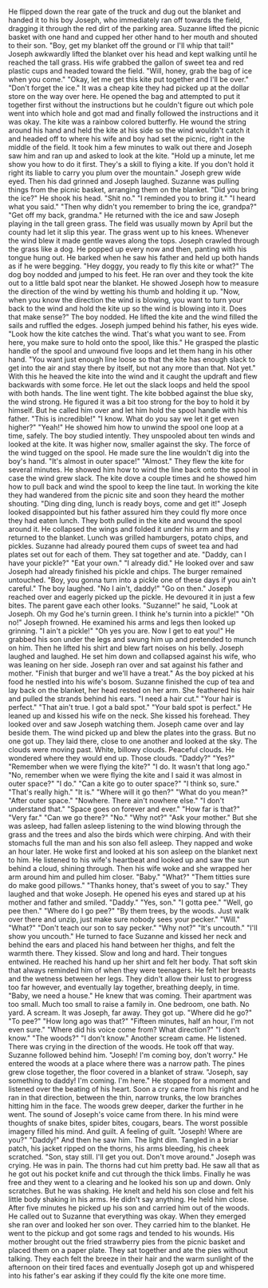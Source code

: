   He flipped down the rear gate of the truck and dug out the blanket and handed it to his boy Joseph, who immediately ran off towards the field, dragging it through the red dirt of the parking area. Suzanne lifted the picnic basket with one hand and cupped her other hand to her mouth and shouted to their son.
  "Boy, get my blanket off the ground or I'll whip that tail!"
  Joseph awkwardly lifted the blanket over his head and kept walking until he reached the tall grass. His wife grabbed the gallon of sweet tea and red plastic cups and headed toward the field.
  "Will, honey, grab the bag of ice when you come."
  "Okay, let me get this kite put together and I'll be over."
  "Don't forget the ice."
  It was a cheap kite they had picked up at the dollar store on the way over here. He opened the bag and attempted to put it together first without the instructions but he couldn't figure out which pole went into which hole and got mad and finally followed the instructions and it was okay. The kite was a rainbow colored butterfly. 
  He wound the string around his hand and held the kite at his side so the wind wouldn't catch it and headed off to where his wife and boy had set the picnic, right in the middle of the field. It took him a few minutes to walk out there and Joseph saw him and ran up and asked to look at the kite.
  "Hold up a minute, let me show you how to do it first. They's a skill to flying a kite. If you don't hold it right its liable to carry you plum over the mountain."
  Joseph grew wide eyed. Then his dad grinned and Joseph laughed. Suzanne was pulling things from the picnic basket, arranging them on the blanket.
  "Did you bring the ice?"
  He shook his head.
  "Shit no."
  "I reminded you to bring it."
  "I heard what you said."
  "Then why didn't you remember to bring the ice, grandpa?"
  "Get off my back, grandma."
  He returned with the ice and saw Joseph playing in the tall green grass. The field was usually mown by April but the county had let it slip this year. The grass went up to his knees. Whenever the wind blew it made gentle waves along the tops. Joseph crawled through the grass like a dog. He popped up every now and then, panting with his tongue hung out. He barked when he saw his father and held up both hands as if he were begging.
  "Hey doggy, you ready to fly this kite or what?"
  The dog boy nodded and jumped to his feet. He ran over and they took the kite out to a little bald spot near the blanket.
He showed Joseph how to measure the direction of the wind by wetting his thumb and holding it up.
  "Now, when you know the direction the wind is blowing, you want to turn your back to the wind and hold the kite up so the wind is blowing into it. Does that make sense?"
  The boy nodded.
  He lifted the kite and the wind filled the sails and ruffled the edges. Joseph jumped behind his father, his eyes wide.
  "Look how the kite catches the wind. That's what you want to see. From here, you make sure to hold onto the spool, like this."
  He grasped the plastic handle of the spool and unwound five loops and let them hang in his other hand.
  "You want just enough line loose so that the kite has enough slack to get into the air and stay there by itself, but not any more than that. Not yet."
  With this he heaved the kite into the wind and it caught the updraft and flew backwards with some force. He let out the slack loops and held the spool with both hands. The line went tight. The kite bobbed against the blue sky, the wind strong. He figured it was a bit too strong for the boy to hold it by himself. But he called him over and let him hold the spool handle with his father.
  "This is incredible!"
  "I know. What do you say we let it get even higher?"
  "Yeah!"
  He showed him how to unwind the spool one loop at a time, safely. The boy studied intently. They unspooled about ten winds and looked at the kite. It was higher now, smaller against the sky. The force of the wind tugged on the spool. He made sure the line wouldn't dig into the boy's hand.
  "It's almost in outer space!"
  "Almost."
  They flew the kite for several minutes. He showed him how to wind the line back onto the spool in case the wind grew slack. The kite dove a couple times and he showed him how to pull back and wind the spool to keep the line taut. In working the kite they had wandered from the picnic site and soon they heard the mother shouting.
  "Ding ding ding, lunch is ready boys, come and get it!"
  Joseph looked disappointed but his father assured him they could fly more once they had eaten lunch. They both pulled in the kite and wound the spool around it. He collapsed the wings and folded it under his arm and they returned to the blanket.
  Lunch was grilled hamburgers, potato chips, and pickles. Suzanne had already poured them cups of sweet tea and had plates set out for each of them. They sat together and ate.
  "Daddy, can I have your pickle?"
  "Eat your own."
  "I already did."
  He looked over and saw Joseph had already finished his pickle and chips. The burger remained untouched.
	"Boy, you gonna turn into a pickle one of these days if you ain't careful."
  The boy laughed.
	"No I ain't, daddy!"
	"Go on then."
	Joseph reached over and eagerly picked up the pickle. He devoured it in just a few bites. The parent gave each other looks.
	"Suzanne!" he said, "Look at Joseph. Oh my God he's turnin green. I think he's turnin into a pickle!"
	"Oh no!"
	Joseph frowned. He examined his arms and legs then looked up grinning.
	"I ain't a pickle!"
	"Oh yes you are. Now I get to eat you!"
	He grabbed his son under the legs and swung him up and pretended to munch on him. Then he lifted his shirt and blew fart noises on his belly. Joseph laughed and laughed. He set him down and collapsed against his wife, who was leaning on her side. Joseph ran over and sat against his father and mother.
	"Finish that burger and we'll have a treat."
	As the boy picked at his food he nestled into his wife's bosom. Suzanne finished the cup of tea and lay back on the blanket, her head rested on her arm. She feathered his hair and pulled the strands behind his ears.
	"I need a hair cut."
	"Your hair is perfect."
	"That ain't true. I got a bald spot."
	"Your bald spot is perfect."
	He leaned up and kissed his wife on the neck. She kissed his forehead. They looked over and saw Joseph watching them. Joseph came over and lay beside them. The wind picked up and blew the plates into the grass. But no one got up. They laid there, close to one another and looked at the sky. The clouds were moving past. White, billowy clouds. Peaceful clouds. He wondered where they would end up. Those clouds.
	"Daddy?"
	"Yes?"
	"Remember when we were flying the kite?"
	"I do. It wasn't that long ago."
	"No, remember when we were flying the kite and I said it was almost in outer space?"
	"I do."
	"Can a kite go to outer space?"
	"I think so, sure."
	"That's really high."
	"It is."
	"Where will it go then?"
	"What do you mean?"
	"After outer space."
	"Nowhere. There ain't nowhere else."
	"I don't understand that."
	"Space goes on forever and ever."
  "How far is that?"
  "Very far."
  "Can we go there?"
  "No."
  "Why not?"
  "Ask your mother."
  But she was asleep, had fallen asleep listening to the wind blowing through the grass and the trees and also the birds which were chirping. And with their stomachs full the man and his son also fell asleep. They napped and woke an hour later. He woke first and looked at his son asleep on the blanket next to him. He listened to his wife's heartbeat and looked up and saw the sun behind a cloud, shining through.
  Then his wife woke and she wrapped her arm around him and pulled him closer.
  "Baby."
	"What?"
  "Them titties sure do make good pillows."
  "Thanks honey, that's sweet of you to say."
  They laughed and that woke Joseph. He opened his eyes and stared up at his mother and father and smiled.
  "Daddy."
  "Yes, son."
  "I gotta pee."
  "Well, go pee then."
  "Where do I go pee?"
  "By them trees, by the woods. Just walk over there and unzip, just make sure nobody sees your pecker."
  "Will."
  "What?"
  "Don't teach our son to say pecker."
	"Why not?"
	"It's uncouth."
	"I'll show you uncouth."
	He turned to face Suzanne and kissed her neck and behind the ears and placed his hand between her thighs, and felt the warmth there. They kissed. Slow and long and hard. Their tongues entwined. He reached his hand up her shirt and felt her body. That soft skin that always reminded him of when they were teenagers. He felt her breasts and the wetness between her legs. They didn't allow their lust to progress too far however, and eventually lay together, breathing deeply, in time.
	"Baby, we need a house."
	He knew that was coming. Their apartment was too small. Much too small to raise a family in. One bedroom, one bath. No yard.
	A scream. It was Joseph, far away.
	They got up.
  "Where did he go?"
  "To pee?"
  "How long ago was that?"
  "Fifteen minutes, half an hour, I'm not even sure."
  "Where did his voice come from? What direction?"
  "I don't know."
  "The woods?"
  "I don't know."
  Another scream came. He listened. There was crying in the direction of the woods. He took off that way. Suzanne followed behind him.
  "Joseph! I'm coming boy, don't worry."
  He entered the woods at a place where there was a narrow path. The pines grew close together, the floor covered in a blanket of straw.
  "Joseph, say something to daddy! I'm coming. I'm here."
  He stopped for a moment and listened over the beating of his heart. Soon a cry came from his right and he ran in that direction, between the thin, narrow trunks, the low branches hitting him in the face.
  The woods grew deeper, darker the further in he went. The sound of Joseph's voice came from there. In his mind were thoughts of snake bites, spider bites, cougars, bears. The worst possible imagery filled his mind. And guilt. A feeling of guilt.
  "Joseph! Where are you?"
  "Daddy!"
  And then he saw him. The light dim. Tangled in a briar patch, his jacket ripped on the thorns, his arms bleeding, his cheek scratched.
  "Son, stay still. I'll get you out. Don't move around."
  Joseph was crying. He was in pain. The thorns had cut him pretty bad. He saw all that as he got out his pocket knife and cut through the thick limbs. Finally he was free and they went to a clearing and he looked his son up and down. Only scratches. But he was shaking. He knelt and held his son close and felt his little body shaking in his arms. He didn't say anything. He held him close.
  After five minutes he picked up his son and carried him out of the woods. He called out to Suzanne that everything was okay. When they emerged she ran over and looked her son over. They carried him to the blanket. He went to the pickup and got some rags and tended to his wounds. His mother brought out the fried strawberry pies from the picnic basket and placed them on a paper plate. They sat together and ate the pies without talking. They each felt the breeze in their hair and the warm sunlight of the afternoon on their tired faces and eventually Joseph got up and whispered into his father's ear asking if they could fly the kite one more time.
  